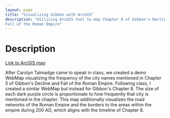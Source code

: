 ```yaml
---
layout: page
title: "Visualizing Gibbon with ArcGIS"
description: "Utilizing ArcGIS tool to map Chapter 8 of Gibbon's Decline and 
Fall of the Roman Empire"
---
```


# Description

[Link to ArcGIS map](https://arcg.is/0zyjWS)

After Carolyn Talmadge came to speak in class, we created a demo WebMap visualizing the frequency of the city names mentioned in Chapter 5 of Gibbon's Decline and Fall of the Roman Empire. Following class, I created a similar WebMap but instead for Gibbon's Chapter 8. The size of each dark purple circle is proportionate to how frequently that city is mentioned in the chapter. This map additionally visualizes the road networks of the Roman Empire and the borders to the areas within the empire during 200 AD, which aligns with the timeline of Chapter 8.